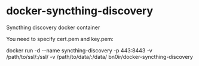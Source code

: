 # docker-syncthing-discovery

Syncthing discovery docker container

You need to specify cert.pem and key.pem:

docker run -d --name syncthing-discovery -p 443:8443 -v /path/to/ssl/:/ssl/ -v /path/to/data/:/data/ bn0ir/docker-syncthing-discovery
